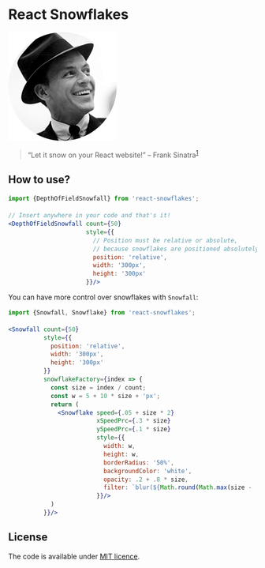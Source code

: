# React Snowflakes

![Frank Sinatra](sinatra.png)

> “Let it snow on your React website!” – Frank Sinatra<sup><a href="https://www.youtube.com/watch?v=aQzlJRjXSGY">1</a></sup>

## How to use?

```jsx
import {DepthOfFieldSnowfall} from 'react-snowflakes';

// Insert anywhere in your code and that's it!
<DepthOfFieldSnowfall count={50}
                      style={{
                        // Position must be relative or absolute,
                        // because snowflakes are positioned absolutely.
                        position: 'relative',
                        width: '300px',
                        height: '300px'
                      }}/>
```

You can have more control over snowflakes with `Snowfall`:

```jsx
import {Snowfall, Snowflake} from 'react-snowflakes';

<Snowfall count={50}
          style={{
            position: 'relative',
            width: '300px',
            height: '300px'
          }}
          snowflakeFactory={index => {
            const size = index / count;
            const w = 5 + 10 * size + 'px';
            return (
              <Snowflake speed={.05 + size * 2}
                         xSpeedPrc={.3 * size}
                         ySpeedPrc={.1 * size}
                         style={{
                           width: w,
                           height: w,
                           borderRadius: '50%',
                           backgroundColor: 'white',
                           opacity: .2 + .8 * size,
                           filter: `blur(${Math.round(Math.max(size - .5, 0) * 15)}px)`
                         }}/>
            )
          }}/>
```

## License

The code is available under [MIT licence](LICENSE).

